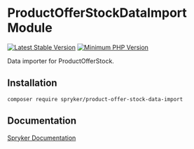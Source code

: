 # ProductOfferStockDataImport Module
[![Latest Stable Version](https://poser.pugx.org/spryker/product-offer-stock-data-import/v/stable.svg)](https://packagist.org/packages/spryker/product-offer-stock-data-import)
[![Minimum PHP Version](https://img.shields.io/badge/php-%3E%3D%208.0-8892BF.svg)](https://php.net/)

Data importer for ProductOfferStock.

## Installation

```
composer require spryker/product-offer-stock-data-import
```

## Documentation

[Spryker Documentation](https://docs.spryker.com)
